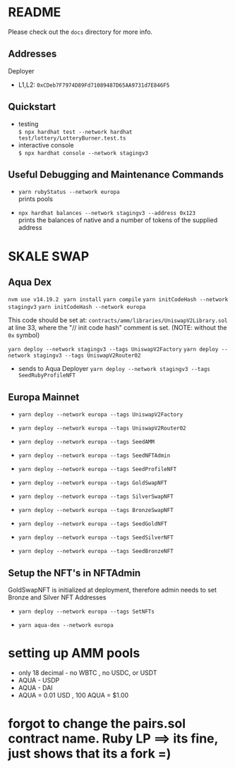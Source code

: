 # README

Please check out the `docs` directory for more info.

## Addresses

Deployer
* L1,L2: `0xCDeb7F7974D89Fd71089487D65AA9731d7E846F5`

## Quickstart

* testing  
  `$ npx hardhat test --network hardhat test/lottery/LotteryBurner.test.ts`
* interactive console  
  `$ npx hardhat console --network stagingv3`

## Useful Debugging and Maintenance Commands

* `yarn rubyStatus --network europa`  
  prints pools 

* `npx hardhat balances --network stagingv3 --address 0x123`  
  prints the balances of native and a number of tokens of the supplied address




# SKALE SWAP 



## Aqua Dex 
```nvm use v14.19.2 ```
```yarn install```
```yarn compile```
```yarn initCodeHash --network stagingv3```
```yarn initCodeHash --network europa```

This code should be set at: `contracts/amm/libraries/UniswapV2Library.sol` at line 33, where the "// init code hash" comment is set. (NOTE: without the `0x` symbol)

```yarn deploy --network stagingv3 --tags UniswapV2Factory```
```yarn deploy --network stagingv3 --tags UniswapV2Router02```

- sends to Aqua Deployer
```yarn deploy --network stagingv3 --tags SeedRubyProfileNFT```

## Europa Mainnet 
- ```yarn deploy --network europa --tags UniswapV2Factory```
- ```yarn deploy --network europa --tags UniswapV2Router02```
- ```yarn deploy --network europa --tags SeedAMM```
- ```yarn deploy --network europa --tags SeedNFTAdmin```
- ```yarn deploy --network europa --tags SeedProfileNFT```
- ```yarn deploy --network europa --tags GoldSwapNFT```
- ```yarn deploy --network europa --tags SilverSwapNFT```
- ```yarn deploy --network europa --tags BronzeSwapNFT```

- ```yarn deploy --network europa --tags SeedGoldNFT```
- ```yarn deploy --network europa --tags SeedSilverNFT```
- ```yarn deploy --network europa --tags SeedBronzeNFT```

## Setup the NFT's in NFTAdmin
GoldSwapNFT is initialized at deployment, therefore admin needs to set Bronze and Silver NFT Addresses 
- ```yarn deploy --network europa --tags SetNFTs```

- ```yarn aqua-dex --network europa```


# setting up AMM pools 
- only 18 decimal - no WBTC , no USDC, or USDT 
- AQUA - USDP 
- AQUA - DAI 
- AQUA = 0.01 USD , 100 AQUA = $1.00 

# forgot to change the pairs.sol contract name. Ruby LP ==> its fine, just shows that its a fork =) 

